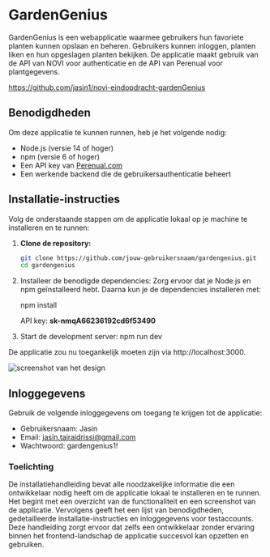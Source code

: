# GardenGenius

GardenGenius is een webapplicatie waarmee gebruikers hun favoriete planten kunnen opslaan en beheren. Gebruikers kunnen inloggen, planten liken en hun opgeslagen planten bekijken. De applicatie maakt gebruik van de API van NOVI voor authenticatie en de API van Perenual voor plantgegevens.

https://github.com/jasin1/novi-eindopdracht-gardenGenius

## Benodigdheden

Om deze applicatie te kunnen runnen, heb je het volgende nodig:

- Node.js (versie 14 of hoger)
- npm (versie 6 of hoger)
- Een API key van [Perenual.com](https://perenual.com/docs/api) 
- Een werkende backend die de gebruikersauthenticatie beheert 

## Installatie-instructies

Volg de onderstaande stappen om de applicatie lokaal op je machine te installeren en te runnen:

1. **Clone de repository:**
   ```bash
   git clone https://github.com/jouw-gebruikersnaam/gardengenius.git
   cd gardengenius

2. Installeer de benodigde dependencies:
Zorg ervoor dat je Node.js en npm geïnstalleerd hebt. Daarna kun je de dependencies installeren met:

   npm install

   API key: **sk-nmqA66236192cd6f53490**




3. Start de development server:
   npm run dev

De applicatie zou nu toegankelijk moeten zijn via http://localhost:3000.

![screenshot van het design](GardenGenius.jpg)

## Inloggegevens
Gebruik de volgende inloggegevens om toegang te krijgen tot de applicatie:

- Gebruikersnaam: Jasin
- Email: jasin.tairaidrissi@gmail.com
- Wachtwoord: gardengenius1!

### Toelichting 
De installatiehandleiding bevat alle noodzakelijke informatie die een ontwikkelaar nodig heeft om de applicatie lokaal te installeren en te runnen. Het begint met een overzicht van de functionaliteit en een screenshot van de applicatie. Vervolgens geeft het een lijst van benodigdheden, gedetailleerde installatie-instructies en inloggegevens voor testaccounts. Deze handleiding zorgt ervoor dat zelfs een ontwikkelaar zonder ervaring binnen het frontend-landschap de applicatie succesvol kan opzetten en gebruiken.



